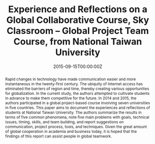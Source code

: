 ---
title: "Experience and Reflections on a Global Collaborative Course, Sky Classroom – Global Project Team Course, from National Taiwan University"
authors:
- Yi-Fen Lee
- admin
- Shih-Chung Kang
date: "2015-09-15T00:00:00Z"
doi: ""

# Schedule page publish date (NOT publication's date).
publishDate: "2015-09-15T00:00:00Z"

# Publication type.
# Legend: 0 = Uncategorized; 1 = Conference paper; 2 = Journal article;
# 3 = Preprint / Working Paper; 4 = Report; 5 = Book; 6 = Book section;
# 7 = Thesis; 8 = Patent
publication_types: ["1"]

# Publication name and optional abbreviated publication name.
publication: "*Proceedings of the International Conference on Orange Technologies (ICOT)*"
publication_short: ""

abstract: "Rapid changes in technology have made communication easier and more instantaneous in the twenty-first century. The ubiquity of Internet access has eliminated the barriers of region and time, thereby creating various opportunities for globalization. In the current study, the authors attempted to cultivate students in advance to make them competitive for the future. In 2014 and 2015, the authors participated in a global project-based course involving seven universities in five countries. This paper aims to document the experiences and reflections of students at National Taiwan University. The authors summarize the results in terms of five common phenomena, note five main problems with goals, technical issues, timing, skills, and team building, and report suggestions on communication, project process, tools, and techniques. Given the great amount of global cooperation in academia and business today, it is hoped that the findings of this report can assist people in global teamwork."

# Summary. An optional shortened abstract.
summary: ""

tags:
# - Source Themes
featured: false

links:
# - name: Custom Link
#   url: http://example.org
url_pdf: https://www.researchgate.net/publication/288822247_Experience_and_Reflections_on_a_Global_Collaborative_Course_Sky_Classroom_-_Global_Project_Team_Course_from_National_Taiwan_University
url_code: ''
url_dataset: ''
url_poster: ''
url_project: ''
url_slides: ''
url_source: ''
url_video: ''

# Featured image
# To use, add an image named `featured.jpg/png` to your page's folder. 
image:
  caption: ''
  focal_point: ""
  preview_only: false

# Associated Projects (optional).
#   Associate this publication with one or more of your projects.
#   Simply enter your project's folder or file name without extension.
#   E.g. `internal-project` references `content/project/internal-project/index.md`.
#   Otherwise, set `projects: []`.
projects: ['skyclassroom']

# Slides (optional).
#   Associate this publication with Markdown slides.
#   Simply enter your slide deck's filename without extension.
#   E.g. `slides: "example"` references `content/slides/example/index.md`.
#   Otherwise, set `slides: ""`.
slides: ""
---